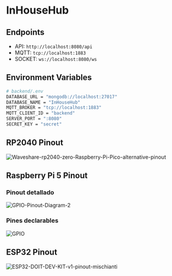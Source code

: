# InHouseHub

## Endpoints

- API: `http://localhost:8080/api`
- MQTT: `tcp://localhost:1883`
- SOCKET: `ws://localhost:8080/ws`

## Environment Variables

```bash
# backend/.env
DATABASE_URL = "mongodb://localhost:27017"
DATABASE_NAME = "InHouseHub"
MQTT_BROKER = "tcp://localhost:1883"
MQTT_CLIENT_ID = "backend"
SERVER_PORT = ":8080"
SECRET_KEY = "secret"
```

## RP2040 Pinout
![Waveshare-rp2040-zero-Raspberry-Pi-Pico-alternative-pinout](https://github.com/eduardohufg/InHouseHub/assets/132946643/1a405be7-9718-4d01-878a-0209389f737a)

## Raspberry Pi 5 Pinout
### Pinout detallado
![GPIO-Pinout-Diagram-2](https://github.com/eduardohufg/InHouseHub/assets/132946643/c5178eef-34d5-4cf8-8500-40a73e7b2dea)

### Pines declarables
![GPIO](https://github.com/eduardohufg/InHouseHub/assets/132946643/5a52c73a-f340-477b-85b0-5dd3dce0a36d)

## ESP32 Pinout
![ESP32-DOIT-DEV-KIT-v1-pinout-mischianti](https://github.com/eduardohufg/InHouseHub/assets/132946643/bb2f1245-f824-4689-b49c-a5fffd29a88e)



